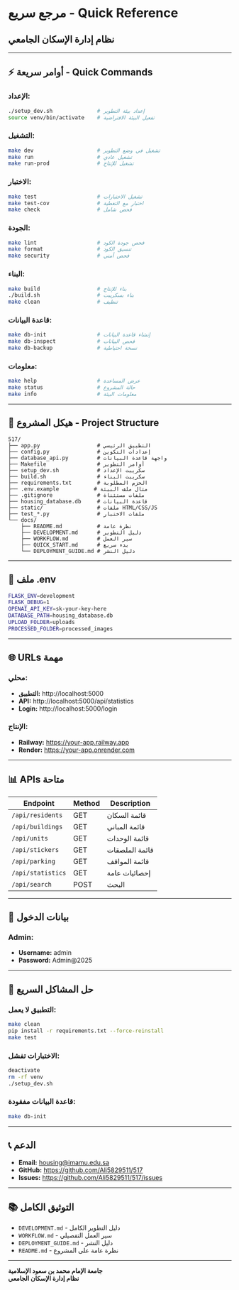 # مرجع سريع - Quick Reference

## نظام إدارة الإسكان الجامعي

---

## ⚡ أوامر سريعة - Quick Commands

### الإعداد:
```bash
./setup_dev.sh              # إعداد بيئة التطوير
source venv/bin/activate    # تفعيل البيئة الافتراضية
```

### التشغيل:
```bash
make dev                    # تشغيل في وضع التطوير
make run                    # تشغيل عادي
make run-prod               # تشغيل للإنتاج
```

### الاختبار:
```bash
make test                   # تشغيل الاختبارات
make test-cov               # اختبار مع التغطية
make check                  # فحص شامل
```

### الجودة:
```bash
make lint                   # فحص جودة الكود
make format                 # تنسيق الكود
make security               # فحص أمني
```

### البناء:
```bash
make build                  # بناء للإنتاج
./build.sh                  # بناء بسكريبت
make clean                  # تنظيف
```

### قاعدة البيانات:
```bash
make db-init                # إنشاء قاعدة البيانات
make db-inspect             # فحص البيانات
make db-backup              # نسخة احتياطية
```

### معلومات:
```bash
make help                   # عرض المساعدة
make status                 # حالة المشروع
make info                   # معلومات البيئة
```

---

## 📁 هيكل المشروع - Project Structure

```
517/
├── app.py                  # التطبيق الرئيسي
├── config.py               # إعدادات التكوين
├── database_api.py         # واجهة قاعدة البيانات
├── Makefile                # أوامر التطوير
├── setup_dev.sh            # سكريبت الإعداد
├── build.sh                # سكريبت البناء
├── requirements.txt        # الحزم المطلوبة
├── .env.example           # مثال ملف البيئة
├── .gitignore              # ملفات مستثناة
├── housing_database.db     # قاعدة البيانات
├── static/                 # ملفات HTML/CSS/JS
├── test_*.py               # ملفات الاختبار
└── docs/
    ├── README.md           # نظرة عامة
    ├── DEVELOPMENT.md      # دليل التطوير
    ├── WORKFLOW.md         # سير العمل
    ├── QUICK_START.md      # بدء سريع
    └── DEPLOYMENT_GUIDE.md # دليل النشر
```

---

## 🔧 ملف .env

```bash
FLASK_ENV=development
FLASK_DEBUG=1
OPENAI_API_KEY=sk-your-key-here
DATABASE_PATH=housing_database.db
UPLOAD_FOLDER=uploads
PROCESSED_FOLDER=processed_images
```

---

## 🌐 URLs مهمة

### محلي:
- **التطبيق:** http://localhost:5000
- **API:** http://localhost:5000/api/statistics
- **Login:** http://localhost:5000/login

### الإنتاج:
- **Railway:** https://your-app.railway.app
- **Render:** https://your-app.onrender.com

---

## 📊 APIs متاحة

| Endpoint | Method | Description |
|----------|--------|-------------|
| `/api/residents` | GET | قائمة السكان |
| `/api/buildings` | GET | قائمة المباني |
| `/api/units` | GET | قائمة الوحدات |
| `/api/stickers` | GET | قائمة الملصقات |
| `/api/parking` | GET | قائمة المواقف |
| `/api/statistics` | GET | إحصائيات عامة |
| `/api/search` | POST | البحث |

---

## 🔐 بيانات الدخول

### Admin:
- **Username:** admin
- **Password:** Admin@2025

---

## 🐛 حل المشاكل السريع

### التطبيق لا يعمل:
```bash
make clean
pip install -r requirements.txt --force-reinstall
make test
```

### الاختبارات تفشل:
```bash
deactivate
rm -rf venv
./setup_dev.sh
```

### قاعدة البيانات مفقودة:
```bash
make db-init
```

---

## 📞 الدعم

- **Email:** housing@imamu.edu.sa
- **GitHub:** https://github.com/Ali5829511/517
- **Issues:** https://github.com/Ali5829511/517/issues

---

## 📚 التوثيق الكامل

- `DEVELOPMENT.md` - دليل التطوير الكامل
- `WORKFLOW.md` - سير العمل التفصيلي
- `DEPLOYMENT_GUIDE.md` - دليل النشر
- `README.md` - نظرة عامة على المشروع

---

**جامعة الإمام محمد بن سعود الإسلامية**  
**نظام إدارة الإسكان الجامعي**
